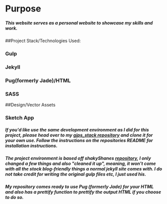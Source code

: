 # Purpose
##### This website serves as a personal website to showcase my skills and work.


##Project Stack/Technologies Used:
### Gulp
### Jekyll
### Pug(formerly Jade)/HTML
### SASS

##Design/Vector Assets
### Sketch App


##### If you'd like use the same development environment as I did for this project, please head over to my [gjps_stack repository](https://github.com/quinnmyers/gjps_stack) and clone it for your own use. Follow the instructions on the repositories README for installation instructions.

##### The project environment is based off shakyShanes  [repository](https://github.com/shakyShane/jekyll-gulp-sass-browser-sync), I only changed a few things and also "cleaned it up", meaning, it won't come with all the stock blog-friendly things a normal jekyll site comes with. I do not take credit for writing the original gulp files etc, I just used his.

##### My repository comes ready to use Pug (formerly Jade) for your HTML and also has a prettify function to prettify the output HTML if you choose to do so.
